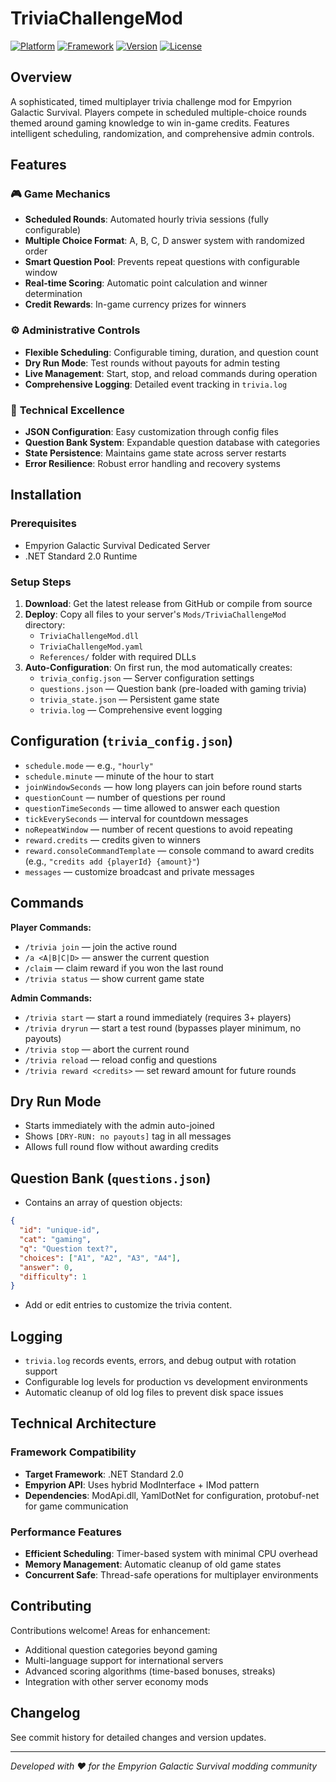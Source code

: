 # TriviaChallengeMod

[![Platform](https://img.shields.io/badge/Platform-Empyrion-blue?style=for-the-badge&logo=steam)](https://store.steampowered.com/app/383120/Empyrion__Galactic_Survival/)
[![Framework](https://img.shields.io/badge/.NET-Standard%202.0-purple?style=for-the-badge&logo=dotnet)](https://dotnet.microsoft.com/)
[![Version](https://img.shields.io/badge/Version-1.0.0-orange?style=for-the-badge)](https://github.com/chaosz5050/TriviaChallengeMod)
[![License](https://img.shields.io/badge/License-CC%20BY--NC--SA%204.0-red?style=for-the-badge)](https://creativecommons.org/licenses/by-nc-sa/4.0/)

## Overview

A sophisticated, timed multiplayer trivia challenge mod for Empyrion Galactic Survival. Players compete in scheduled multiple-choice rounds themed around gaming knowledge to win in-game credits. Features intelligent scheduling, randomization, and comprehensive admin controls.

## Features

### 🎮 **Game Mechanics**
- **Scheduled Rounds**: Automated hourly trivia sessions (fully configurable)
- **Multiple Choice Format**: A, B, C, D answer system with randomized order
- **Smart Question Pool**: Prevents repeat questions with configurable window
- **Real-time Scoring**: Automatic point calculation and winner determination
- **Credit Rewards**: In-game currency prizes for winners

### ⚙️ **Administrative Controls**
- **Flexible Scheduling**: Configurable timing, duration, and question count
- **Dry Run Mode**: Test rounds without payouts for admin testing
- **Live Management**: Start, stop, and reload commands during operation
- **Comprehensive Logging**: Detailed event tracking in `trivia.log`

### 🔧 **Technical Excellence**
- **JSON Configuration**: Easy customization through config files
- **Question Bank System**: Expandable question database with categories
- **State Persistence**: Maintains game state across server restarts
- **Error Resilience**: Robust error handling and recovery systems

## Installation

### Prerequisites
- Empyrion Galactic Survival Dedicated Server
- .NET Standard 2.0 Runtime

### Setup Steps
1. **Download**: Get the latest release from GitHub or compile from source
2. **Deploy**: Copy all files to your server's `Mods/TriviaChallengeMod` directory:
   - `TriviaChallengeMod.dll`
   - `TriviaChallengeMod.yaml`  
   - `References/` folder with required DLLs
3. **Auto-Configuration**: On first run, the mod automatically creates:
   - `trivia_config.json` — Server configuration settings
   - `questions.json` — Question bank (pre-loaded with gaming trivia)
   - `trivia_state.json` — Persistent game state
   - `trivia.log` — Comprehensive event logging

## Configuration (`trivia_config.json`)
- `schedule.mode` — e.g., `"hourly"`
- `schedule.minute` — minute of the hour to start
- `joinWindowSeconds` — how long players can join before round starts
- `questionCount` — number of questions per round
- `questionTimeSeconds` — time allowed to answer each question
- `tickEverySeconds` — interval for countdown messages
- `noRepeatWindow` — number of recent questions to avoid repeating
- `reward.credits` — credits given to winners
- `reward.consoleCommandTemplate` — console command to award credits (e.g., `"credits add {playerId} {amount}"`)
- `messages` — customize broadcast and private messages

## Commands
**Player Commands:**
- `/trivia join` — join the active round
- `/a <A|B|C|D>` — answer the current question
- `/claim` — claim reward if you won the last round
- `/trivia status` — show current game state

**Admin Commands:**
- `/trivia start` — start a round immediately (requires 3+ players)
- `/trivia dryrun` — start a test round (bypasses player minimum, no payouts)
- `/trivia stop` — abort the current round
- `/trivia reload` — reload config and questions
- `/trivia reward <credits>` — set reward amount for future rounds

## Dry Run Mode
- Starts immediately with the admin auto-joined
- Shows `[DRY-RUN: no payouts]` tag in all messages
- Allows full round flow without awarding credits

## Question Bank (`questions.json`)
- Contains an array of question objects:
```json
{
  "id": "unique-id",
  "cat": "gaming",
  "q": "Question text?",
  "choices": ["A1", "A2", "A3", "A4"],
  "answer": 0,
  "difficulty": 1
}
```
- Add or edit entries to customize the trivia content.

## Logging
- `trivia.log` records events, errors, and debug output with rotation support
- Configurable log levels for production vs development environments
- Automatic cleanup of old log files to prevent disk space issues

## Technical Architecture

### Framework Compatibility
- **Target Framework**: .NET Standard 2.0
- **Empyrion API**: Uses hybrid ModInterface + IMod pattern
- **Dependencies**: ModApi.dll, YamlDotNet for configuration, protobuf-net for game communication

### Performance Features
- **Efficient Scheduling**: Timer-based system with minimal CPU overhead
- **Memory Management**: Automatic cleanup of old game states
- **Concurrent Safe**: Thread-safe operations for multiplayer environments

## Contributing

Contributions welcome! Areas for enhancement:
- Additional question categories beyond gaming
- Multi-language support for international servers
- Advanced scoring algorithms (time-based bonuses, streaks)
- Integration with other server economy mods

## Changelog

See commit history for detailed changes and version updates.

---

*Developed with ❤️ for the Empyrion Galactic Survival modding community*
